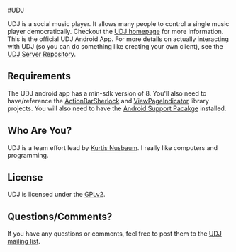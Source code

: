 #UDJ

UDJ is a social music player. It allows many people to control
a single music player democratically. Checkout the
[UDJ homepage][home] for more information. This is the official
UDJ Android App. For more details on actually interacting with
UDJ (so you can do something like creating your own client), see the [UDJ Server Repository][server].

## Requirements
The UDJ android app has a min-sdk version of 8. You'll also need to have/reference the
[ActionBarSherlock][abs] and [ViewPageIndicator][vpi] library projects. You will also need to have
the [Android Support Pacakge][asp] installed.


## Who Are You?

UDJ is a team effort lead by [Kurtis Nusbaum][kln].
I really like computers and programming.

## License
UDJ is licensed under the [GPLv2][gpl].

## Questions/Comments?

If you have any questions or comments, feel free to post them to
the [UDJ mailing list][mailing].

[home]:https://www.udjplayer.com
[server]:https://github.com/klnusbaum/UDJ
[kln]:https://github.com/klnusbaum/
[gpl]:https://github.com/klnusbaum/UDJ-Android-Client/blob/master/LICENSE
[mailing]:mailto:udjdev@bazaarsolutions.com
[abs]:http://actionbarsherlock.com/
[vpi]:http://viewpagerindicator.com/
[asp]:http://developer.android.com/sdk/compatibility-library.html
